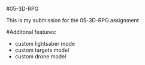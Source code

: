#05-3D-RPG

This is my submission for the 05-3D-RPG assignment

#Additonal features:
- custom lightsaber mode
- custom targets model
- custom drone model
